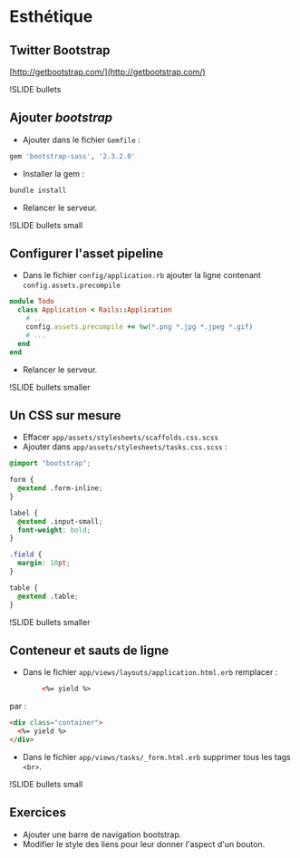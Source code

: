 # Esthétique

## Twitter Bootstrap

[http://getbootstrap.com/](http://getbootstrap.com/)

!SLIDE bullets
## Ajouter _bootstrap_
- Ajouter dans le fichier `Gemfile` :

```ruby
gem 'bootstrap-sass', '2.3.2.0'
```

- Installer la gem :

```ruby
bundle install
```

- Relancer le serveur.

!SLIDE bullets small
## Configurer l'asset pipeline

- Dans le fichier `config/application.rb` ajouter la ligne 
contenant `config.assets.precompile`

```ruby
module Todo
  class Application < Rails::Application
    # ...
    config.assets.precompile += %w(*.png *.jpg *.jpeg *.gif)
    # ...
  end
end
```

- Relancer le serveur.

!SLIDE bullets smaller
## Un CSS sur mesure

- Effacer `app/assets/stylesheets/scaffolds.css.scss`
- Ajouter dans `app/assets/stylesheets/tasks.css.scss` :

```css
@import "bootstrap";

form {
  @extend .form-inline;
}

label {
  @extend .input-small;
  font-weight: bold;
}

.field {
  margin: 10pt;
}

table {
  @extend .table;
}
```

!SLIDE bullets smaller
## Conteneur et sauts de ligne

- Dans le fichier `app/views/layouts/application.html.erb` remplacer :

```html
        <%= yield %>
```

  par :

```html
<div class="container">
  <%= yield %>
</div>
```

- Dans le fichier `app/views/tasks/_form.html.erb` supprimer tous les tags
`<br>`.

!SLIDE bullets small
## Exercices

- Ajouter une barre de navigation bootstrap.
- Modifier le style des liens pour leur donner l'aspect d'un bouton.
